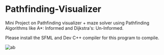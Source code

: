 # Pathfinding-Visualizer
Mini Project on Pathfinding visualizer + maze solver using Pathfinding Algorithms like A*: Informed and Dijkstra's: Un-Informed.

Please install the SFML and Dev C++ compiler for this program to compile.

![ab](https://github.com/user-attachments/assets/7a2f1b9e-7432-4a44-a295-4a4f059911a6)
